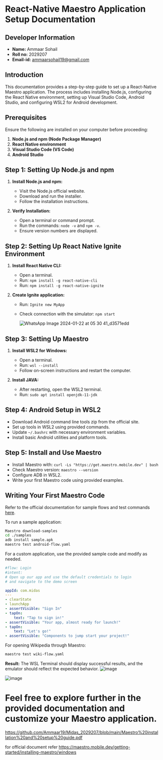 # React-Native Maestro Application Setup Documentation

## Developer Information
- **Name:** Ammaar Sohail
- **Roll no:** 2029207
- **Email-id:** ammaarsohail19@gmail.com

## Introduction

This documentation provides a step-by-step guide to set up a React-Native Maestro application. The process includes installing Node.js, configuring the React Native environment, setting up Visual Studio Code, Android Studio, and configuring WSL2 for Android development.

## Prerequisites

Ensure the following are installed on your computer before proceeding:

1. **Node.js and npm (Node Package Manager)**
2. **React Native environment**
3. **Visual Studio Code (VS Code)**
4. **Android Studio**

## Step 1: Setting Up Node.js and npm

1. **Install Node.js and npm:**
   - Visit the Node.js official website.
   - Download and run the installer.
   - Follow the installation instructions.

2. **Verify Installation:**
   - Open a terminal or command prompt.
   - Run the commands: `node -v` and `npm -v`.
   - Ensure version numbers are displayed.

## Step 2: Setting Up React Native Ignite Environment

1. **Install React Native CLI:**
   - Open a terminal.
   - Run: `npm install -g react-native-cli`
   - Run: `npm install -g react-native-ignite`

2. **Create Ignite application:**
   - Run: `Ignite new MyApp`
   - Check connection with the simulator: `npm start`
  
     ![WhatsApp Image 2024-01-22 at 05 30 41_d3571edd](https://github.com/Ammaar19/Midas_2029207/assets/117352598/f66d1c97-6822-499e-81f7-4885859b9038)


## Step 3: Setting Up Maestro

1. **Install WSL2 for Windows:**
   - Open a terminal.
   - Run: `wsl --install`
   - Follow on-screen instructions and restart the computer.

2. **Install JAVA:**
   - After restarting, open the WSL2 terminal.
   - Run: `sudo apt install openjdk-11-jdk`

## Step 4: Android Setup in WSL2

- Download Android command line tools zip from the official site.
- Set up tools in WSL2 using provided commands.
- Update `~/.bashrc` with necessary environment variables.
- Install basic Android utilities and platform tools.

## Step 5: Install and Use Maestro

- Install Maestro with: `curl -Ls "https://get.maestro.mobile.dev" | bash`
- Check Maestro version: `maestro --version`
- Configure ADB in WSL2.
- Write your first Maestro code using provided examples.

## Writing Your First Maestro Code

Refer to the official documentation for sample flows and test commands [here](https://maestro.mobile.dev/getting-started/run-a-sample-flow).

To run a sample application:
```bash
Maestro download-samples
cd ./samples
adb install sample.apk
maestro test android-flow.yaml
```

For a custom application, use the provided sample code and modify as needed.

```yaml
#flow: Login
#intent:
# Open up our app and use the default credentials to login
# and navigate to the demo screen

appId: com.midas
---
- clearState
- launchApp
- assertVisible: "Sign In"
- tapOn:
    text: "Tap to sign in!"
- assertVisible: "Your app, almost ready for launch!"
- tapOn:
    text: "Let's go!"
- assertVisible: "Components to jump start your project!"
```

For opening Wikipedia through Maestro:
```bash
maestro test wiki-flow.yaml
```

**Result:**
The WSL Terminal should display successful results, and the emulator should reflect the expected behavior.
![image](https://github.com/Ammaar19/Midas_2029207/assets/117352598/cb63c9c5-d9bb-4afc-9793-14753f536118)

![image](https://github.com/Ammaar19/Midas_2029207/assets/117352598/0687dd42-867d-428d-913c-0ce1b11baf75)

# Feel free to explore further in the provided documentation and customize your Maestro application. 
https://github.com/Ammaar19/Midas_2029207/blob/main/Maestro%20installation%20and%20setup%20guide.pdf

for official document refer
https://maestro.mobile.dev/getting-started/installing-maestro/windows
